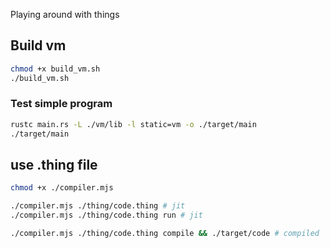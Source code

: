 Playing around with things
## Build vm
```bash
chmod +x build_vm.sh
./build_vm.sh
```

### Test simple program
```bash
rustc main.rs -L ./vm/lib -l static=vm -o ./target/main 
./target/main
```

## use .thing file
```bash
chmod +x ./compiler.mjs

./compiler.mjs ./thing/code.thing # jit
./compiler.mjs ./thing/code.thing run # jit

./compiler.mjs ./thing/code.thing compile && ./target/code # compiled
```